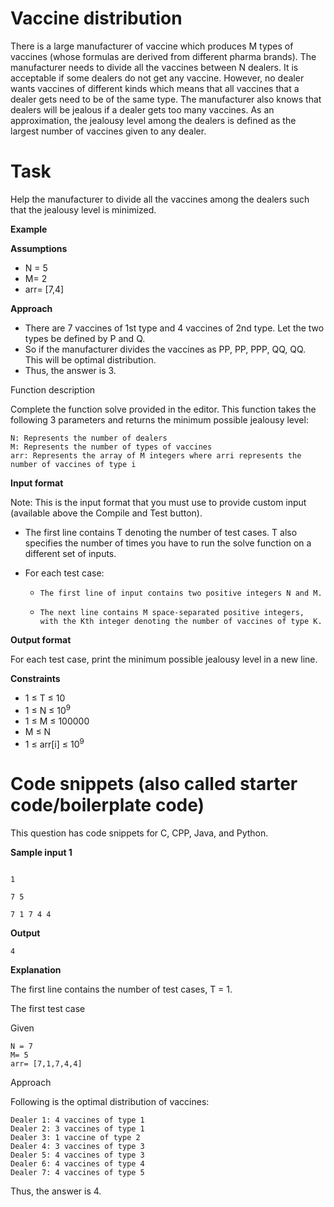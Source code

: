 # Vaccine distribution
There is a large manufacturer of vaccine which produces M types of vaccines (whose formulas are derived from different pharma brands). The manufacturer needs to divide all the vaccines between N dealers. It is acceptable if some dealers do not get any vaccine. However, no dealer wants vaccines of different kinds which means that all vaccines that a dealer gets need to be of the same type.
The manufacturer also knows that dealers will be jealous if a dealer gets too many vaccines. As an approximation, the jealousy level among the dealers is defined as the largest number of vaccines given to any dealer.

# Task

Help the manufacturer to divide all the vaccines among the dealers such that the jealousy level is minimized.

**Example**

**Assumptions**

-    N = 5
-    M= 2
-    arr= [7,4]

**Approach**

- There are 7 vaccines of 1st type and 4 vaccines of 2nd type. Let the two types be defined by P and Q.
- So if the manufacturer divides the vaccines as PP, PP, PPP, QQ, QQ. This will be optimal distribution.
- Thus, the answer is 3.

Function description

Complete the function solve provided in the editor. This function takes the following 3 parameters and returns the minimum possible jealousy level:

    N: Represents the number of dealers
    M: Represents the number of types of vaccines
    arr: Represents the array of M integers where arri represents the number of vaccines of type i

**Input format**

Note: This is the input format that you must use to provide custom input (available above the Compile and Test button).


- The first line contains T denoting the number of test cases. T also specifies the number of times you have to run the solve function on a different set of inputs.

- For each test case:
    -     The first line of input contains two positive integers N and M.
    -     The next line contains M space-separated positive integers, with the Kth integer denoting the number of vaccines of type K.

**Output format**

For each test case, print the minimum possible jealousy level in a new line.

**Constraints**
- 1 ≤ T ≤ 10 
- 1 ≤ N ≤ 10<sup>9</sup>
- 1 ≤ M ≤ 100000
- M ≤ N
- 1 ≤ arr[i] ≤ 10<sup>9</sup>

# Code snippets (also called starter code/boilerplate code)

This question has code snippets for C, CPP, Java, and Python.

**Sample input 1**
```

1

7 5

7 1 7 4 4

```

**Output**

```
4
```

**Explanation**

The first line contains the number of test cases, T = 1.

The first test case

Given

    N = 7
    M= 5
    arr= [7,1,7,4,4]

Approach

Following is the optimal distribution of vaccines:

    Dealer 1: 4 vaccines of type 1
    Dealer 2: 3 vaccines of type 1
    Dealer 3: 1 vaccine of type 2
    Dealer 4: 3 vaccines of type 3
    Dealer 5: 4 vaccines of type 3
    Dealer 6: 4 vaccines of type 4
    Dealer 7: 4 vaccines of type 5

Thus, the answer is 4.